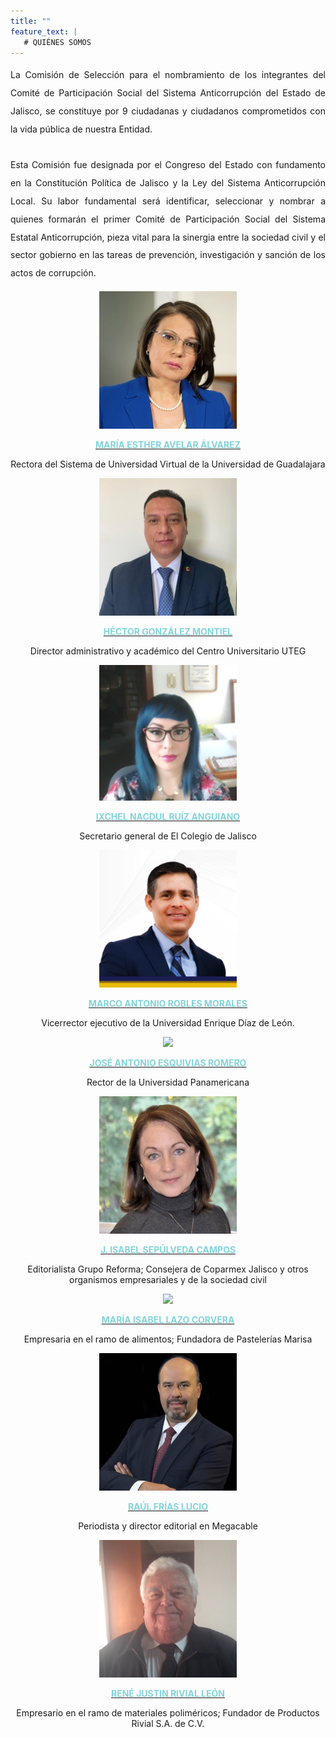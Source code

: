 ```yaml
---
title: ""
feature_text: |
   # QUIÉNES SOMOS
---  
```


<div style="text-align:justify; line-height: 1.8rem"><span>La Comisión de Selección para el nombramiento de los integrantes del Comité de Participación Social del Sistema Anticorrupción del Estado de Jalisco, se constituye por 9 ciudadanas y ciudadanos comprometidos con la vida pública de nuestra Entidad.
<br><br>
Esta Comisión fue designada por el Congreso del Estado con fundamento en la Constitución Política de Jalisco y la Ley del Sistema Anticorrupción Local. Su labor fundamental será identificar, seleccionar y nombrar a quienes formarán el primer Comité de Participación Social del Sistema Estatal Anticorrupción, pieza vital para la sinergia entre la sociedad civil y el sector gobierno en las tareas de prevención, investigación y sanción de los actos de corrupción.</span></div>
<p></p>
<p></p>
<p></p>

<div class="flex-grid-thirds">
<div class="col"><div style="text-align:center"> <img class="img-circle" src="/fotos/MariaAvelar.jpg" width="220px">
<a href="/documentos/CV-Maria-Esther-Avelar.pdf" target="_blank">
	<p><b style="color: #82D4DA">MARÍA ESTHER AVELAR ÁLVAREZ</b></p>  </a>
<p class="small">Rectora del Sistema de Universidad Virtual de la Universidad de Guadalajara </p> 

</div></div>

<div class="col"><div style="text-align:center"><img class="img-circle" src="/fotos/Mtro. Héctor González.png" width="220px">
<a href="/CV Hector Gonzalez Montiel.pdf" target="_blank">
	<p><b style="color: #82D4DA">HÉCTOR GONZÁLEZ MONTIEL</b></p></a>
<p class="small">Director administrativo y académico del Centro Universitario UTEG</p> </div></div>

<div class="col"><div style="text-align:center"> <img class="img-circle" src="/fotos/IxchelNRA.png" width="220px">
<a href="/CV Ixchel N Ruiz Anguiano_1020.pdf" target="_blank">
	<p><b style="color: #82D4DA">IXCHEL NACDUL RUÍZ ANGUIANO</b></p>  </a>
<p class="small">Secretario general de El Colegio de Jalisco</p> </div></div>
</div><p>
</p>
<div class="flex-grid-thirds">
	
<div class="col"><div style="text-align:center"> <img class="img-circle" src="/fotos/UEDdL Mtro. Marco Robles.jpg" width="220px">
	<a href="/CV Marco Antonio Robles Morales.pdf" target="_blank">
	<p><b style="color: #82D4DA">MARCO ANTONIO ROBLES MORALES</b></p>  </a>
<p class="small">Vicerrector ejecutivo de la Universidad Enrique Díaz de León. </p> </div></div>

<div class="col"><div style="text-align:center"> <img class="img-circle" src="/fotos/UP Dr. José Antonio Esquivias_editada.jpg" width="220px">
	<a href="/CV José Antonio Esquivias CV.pdf" target="_blank">
	<p><b style="color: #82D4DA">JOSÉ ANTONIO ESQUIVIAS ROMERO</b></p>  </a>
<p class="small">Rector de la Universidad Panamericana</p></div></div>

<div class="col"><div style="text-align:center"> <img class="img-circle" src="/fotos/IsabelSepulveda.jpg" width="220px">
<a href="/documentos/CV-Isabel-Sepulveda.pdf" target="_blank">
	<p><b style="color: #82D4DA">J. ISABEL SEPÚLVEDA CAMPOS</b></p>  </a>
<p class="small">Editorialista Grupo Reforma; Consejera de Coparmex Jalisco y otros organismos empresariales y de la sociedad civil</p></div></div>
</div><p>
</p>
<div class="flex-grid-thirds">
<div class="col"><div style="text-align:center"> <img class="img-circle" src="/fotos/MarisaLazo.jpg" width="220px">
<a href="/documentos/CV-Marisa-Lazo.pdf" target="_blank">
	<p><b style="color: #82D4DA">MARÍA ISABEL LAZO CORVERA</b></p>  </a>
<p class="small">Empresaria en el ramo de alimentos; Fundadora de Pastelerías Marisa  </p></div></div>

<div class="col"><div style="text-align:center"> <img class="img-circle" src="/fotos/Raul Frias_propuesta UDGVirtual.jpg" width="220px"><a href="/03. RAUL FRIAS LUCIO.pdf" target="_blank">
	<p><b style="color: #82D4DA">RAÚL FRÍAS LUCIO</b></p>  </a>
<p class="small">Periodista y director editorial en Megacable</p></div></div>

<div class="col"><div style="text-align:center"> <img class="img-circle" src="/fotos/ReneRivial.jpg" width="220px"><a href="/documentos/CV-Rene-Rivial.pdf" target="_blank">
	<p><b style="color: #82D4DA">RENÉ JUSTIN RIVIAL LEÓN</b></p>  </a>
<p class="small">Empresario en el ramo de materiales poliméricos; Fundador de Productos Rivial S.A. de C.V.</p>
</div></div>
</div>

<p></p>
<p></p>
<p></p>




